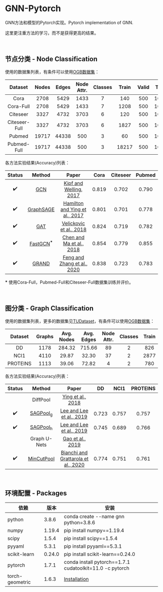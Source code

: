# GNN-Pytorch
GNN方法和模型的Pytorch实现。Pytorch implementation of GNN.

这里更注重方法的学习，而不是获得更高的结果。

<br/>

## 节点分类 - Node Classification

使用的数据集列表，有条件可以使用[OGB数据集](https://github.com/snap-stanford/ogb)：

|    Dataset    | Nodes | Edges | Node Attr. | Classes | Train | Valid | Test |
| :-----------: | :---: | :---: | :--------: | :-----: | :---: | :---: | :--: |
|     Cora      | 2708  | 5429  |    1433    |    7    |  140  |  500  | 1000 |
|   Cora-Full   | 2708  | 5429  |    1433    |    7    | 1208  |  500  | 1000 |
|   Citeseer    | 3327  | 4732  |    3703    |    6    |  120  |  500  | 1000 |
| Citeseer-Full | 3327  | 4732  |    3703    |    6    | 1827  |  500  | 1000 |
|    Pubmed     | 19717 | 44338 |    500     |    3    |  60   |  500  | 1000 |
|  Pubmed-Full  | 19717 | 44338 |    500     |    3    | 18217 |  500  | 1000 |

各方法实验结果(Accuracy)列表：

|        Status        |             Method        |                             Paper                             | Cora  | Citeseer | Pubmed |
| :----------------: | :---------------------------: | :----------------------------------------------------------: | :---: | :------: | :------: |
| :heavy_check_mark: |       [GCN](./Node/GCN)       | [Kipf and Welling, 2017](https://arxiv.org/pdf/1609.02907.pdf) | 0.819 |  0.702   | 0.790 |
| :heavy_check_mark: | [GraphSAGE](./Node/GraphSAGE) | [Hamilton and Ying et al., 2017](https://arxiv.org/pdf/1706.02216.pdf) | 0.801 |  0.701   | 0.778 |
| :heavy_check_mark: |       [GAT](./Node/GAT)       | [Velickovic et al., 2018](https://arxiv.org/pdf/1710.10903.pdf) | 0.824 |  0.719  | 0.782 |
| :heavy_check_mark: | [FastGCN](./Node/FastGCN)<sup>**\***</sup> | [Chen and Ma et al., 2018](https://arxiv.org/pdf/1801.10247.pdf) | 0.854 | 0.779 | 0.855 |
| :heavy_check_mark: | [GRAND](./Node/GRAND) | [Feng and Zhang et al., 2020](https://arxiv.org/pdf/2005.11079.pdf) | 0.838 | 0.723 | 0.783 |

**\*** 使用Cora-Full，Pubmed-Full和Citeseer-Full数据集训练并评价。

<br/>

## 图分类 - Graph Classification

使用的数据集列表，更多的数据集见[TUDataset](https://ls11-www.cs.tu-dortmund.de/staff/morris/graphkerneldatasets)，有条件可以使用[OGB数据集](https://github.com/snap-stanford/ogb)：

| Dataset  | Graphs | Avg. Nodes | Avg. Edges | Node Attr. | Classes | Train | Valid | Test |
| :------: | :----: | :--------: | :--------: | :--------: | :-----: | :---: | :---: | :--: |
|    DD    |  1178  |   284.32   |   715.66   |     89     |    2    |  826  |  117  | 235  |
|   NCI1   |  4110  |   29.87    |   32.30    |     37     |    2    | 2877  |  411  | 822  |
| PROTEINS |  1113  |   39.06    |   72.82    |     4      |    2    |  780  |  111  | 222  |

各方法实验结果(Accuracy)列表：

|       Status       |                 Method                 |                            Paper                             |  DD   | NCI1  | PROTEINS |
| :----------------: | :------------------------------------: | :----------------------------------------------------------: | :---: | :---: | :------: |
|                    |                DiffPool                |  [Ying et al., 2018](https://arxiv.org/pdf/1806.08804.pdf)   |       |       |          |
| :heavy_check_mark: | [SAGPool<sub>g</sub>](./Graph/SAGPool) | [Lee and Lee et al., 2019](https://arxiv.org/pdf/1904.08082.pdf) | 0.723 | 0.757 |  0.757   |
| :heavy_check_mark: | [SAGPool<sub>h</sub>](./Graph/SAGPool) | [Lee and Lee et al., 2019](https://arxiv.org/pdf/1904.08082.pdf) | 0.745 | 0.689 |  0.766   |
|                    |              Graph U-Nets              |   [Gao et al., 2019](https://arxiv.org/pdf/1905.05178.pdf)   |       |       |          |
| :heavy_check_mark: |    [MinCutPool](./Graph/MinCutPool)    | [Bianchi and Grattarola et al., 2020](https://arxiv.org/pdf/1907.00481.pdf) | 0.774 | 0.751 |  0.761   |

<br/>

## 环境配置 - Packages

| 依赖            | 版本   | 安装                                                         |
| --------------- | ------ | ------------------------------------------------------------ |
| python          | 3.8.6  | conda create --name gnn python=3.8.6                         |
| numpy           | 1.19.4 | pip install numpy==1.19.4                                    |
| scipy           | 1.5.4  | pip install scipy==1.5.4                                     |
| pyyaml          | 5.3.1  | pip install pyyaml==5.3.1                                    |
| scikit-learn    | 0.24.0 | pip install scikit-learn==0.24.0                             |
| pytorch         | 1.7.1  | conda install pytorch\==1.7.1 cudatoolkit=11.0 -c pytorch    |
| torch-geometric | 1.6.3  | [Installation](https://github.com/rusty1s/pytorch_geometric#installation) |

